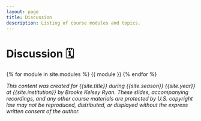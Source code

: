 ```yaml
---
layout: page
title: Discussion
description: Listing of course modules and topics.
---
```


# Discussion 🗓️ 

{% for module in site.modules %}
{{ module }}
{% endfor %}

*This content was created for {{site.title}} during {{site.season}} {{site.year}} at {{site.institution}} by Brooke Kelsey Ryan. These slides, accompanying recordings, and any other course materials are protected by U.S. copyright law may not be reproduced, distributed, or displayed without the express written consent of the author.*
